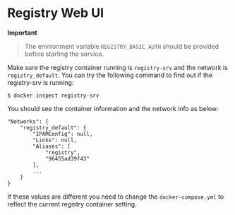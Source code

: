 # Registry Web UI

**Important**

> The environment variable `REGISTRY_BASIC_AUTH` should be provided before starting the service.

Make sure the registry container running is `registry-srv` and the network is `registry_default`.
You can try the following command to find out if the registry-srv is running:

    $ docker inspect registry-srv

You should see the container information and the network info as below:

    "Networks": {
        "registry_default": {
            "IPAMConfig": null,
            "Links": null,
            "Aliases": [
                "registry",
                "96455ad39f43"
            ],
            ...
        }
    }


If these values are different you need to change the `docker-compose.yml` 
to reflect the current registry container setting.